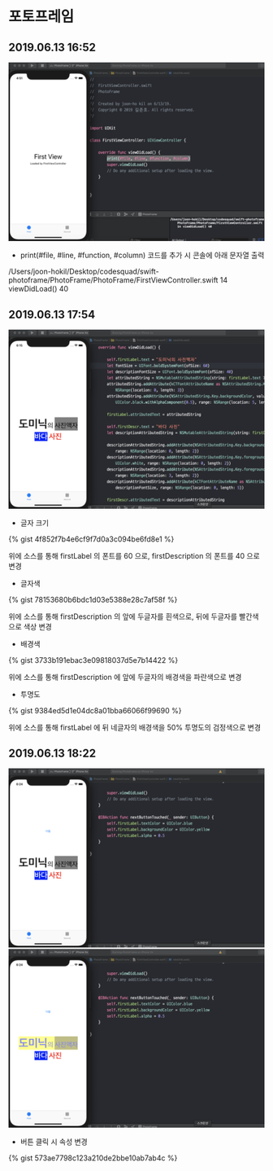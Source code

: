 # 포토프레임

## 2019.06.13 16:52
![](11-1.png)

* print(#file, #line, #function, #column) 코드를 추가 시 콘솔에 아래 문자열 출력

/Users/joon-hokil/Desktop/codesquad/swift-photoframe/PhotoFrame/PhotoFrame/FirstViewController.swift 14 viewDidLoad() 40

## 2019.06.13 17:54
![](11-2.png)

* 글자 크기

{% gist 4f852f7b4e6cf9f7d0a3c094be6fd8e1 %}

위에 소스를 통해 firstLabel 의 폰트를 60 으로, firstDescription 의 폰트를 40 으로 변경

* 글자색

{% gist 78153680b6bdc1d03e5388e28c7af58f %}

위에 소스를 통해 firstDescription 의 앞에 두글자를 흰색으로, 뒤에 두글자를 빨간색으로 색상 변경

* 배경색

{% gist 3733b191ebac3e09818037d5e7b14422 %}

위에 소스를 통해 firstDescription 에 앞에 두글자의 배경색을 파란색으로 변경

* 투명도

{% gist 9384ed5d1e04dc8a01bba66066f99690 %}

위에 소스를 통해 firstLabel 에 뒤 네글자의 배경색을 50% 투명도의 검정색으로 변경

## 2019.06.13 18:22
![](11-3(1).png)
![](11-3(2).png)

* 버튼 클릭 시 속성 변경

{% gist 573ae7798c123a210de2bbe10ab7ab4c %}
